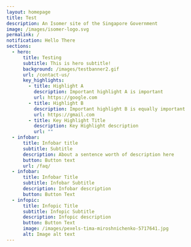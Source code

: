 ```yaml
---
layout: homepage
title: Test
description: An Isomer site of the Singapore Government
image: /images/isomer-logo.svg
permalink: /
notification: Hello There
sections:
  - hero:
      title: Testing
      subtitle: This is hero subtitle!
      background: /images/testbanner2.gif
      url: /contact-us/
      key_highlights:
        - title: Highlight A
          description: Important highlight A is important
          url: https://google.com
        - title: Highlight B
          description: Important highlight B is equally important
          url: https://gmail.com
        - title: Key Highlight Title
          description: Key Highlight description
          url: ""
  - infobar:
      title: Infobar title
      subtitle: Subtitle
      description: About a sentence worth of description here
      button: Button text
      url: /faq/
  - infobar:
      title: Infobar Title
      subtitle: Infobar Subtitle
      description: Infobar description
      button: Button Text
  - infopic:
      title: Infopic Title
      subtitle: Infopic Subtitle
      description: Infopic description
      button: Button Text
      image: /images/pexels-tima-miroshnichenko-5717641.jpg
      alt: Image alt text
---
```

